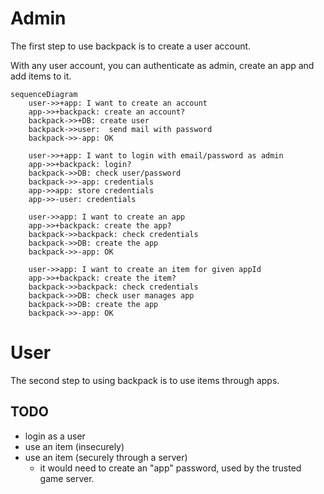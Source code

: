 # Admin

The first step to use backpack is to create a user account.

With any user account, you can authenticate as admin, create an app and add items to it.

```mermaid
sequenceDiagram
    user->>+app: I want to create an account
    app->>+backpack: create an account?
    backpack->>+DB: create user
    backpack->>user:  send mail with password
    backpack->>-app: OK

    user->>+app: I want to login with email/password as admin
    app->>+backpack: login?
    backpack->>DB: check user/password
    backpack->>-app: credentials
    app->>app: store credentials
    app->>-user: credentials

    user->>app: I want to create an app
    app->>+backpack: create the app?
    backpack->>backpack: check credentials
    backpack->>DB: create the app
    backpack->>-app: OK

    user->>app: I want to create an item for given appId
    app->>+backpack: create the item?
    backpack->>backpack: check credentials
    backpack->>DB: check user manages app
    backpack->>DB: create the app
    backpack->>-app: OK
```

# User

The second step to using backpack is to use items through apps.

## TODO
- login as a user
- use an item (insecurely)
- use an item (securely through a server)
  - it would need to create an "app" password, used by the trusted game server.